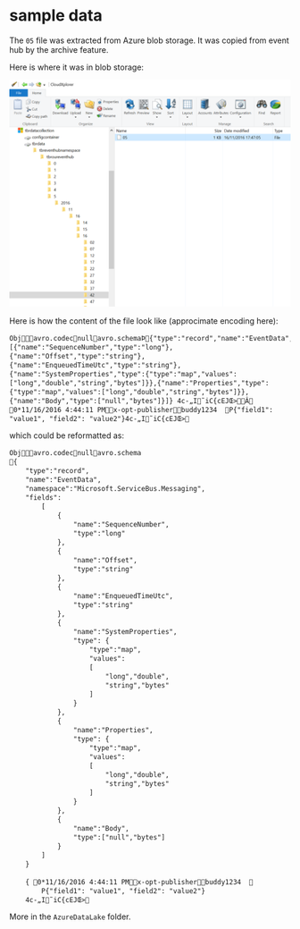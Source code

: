 # sample data

The `05` file was extracted from Azure blob storage. It was copied from event hub by the archive feature.

Here is where it was in blob storage: 

![](img/sample-file-stored-by-eh.png)

Here is how the content of the file look like (approcimate encoding here):

```
Objavro.codecnullavro.schemaÞ{"type":"record","name":"EventData","namespace":"Microsoft.ServiceBus.Messaging","fields":[{"name":"SequenceNumber","type":"long"},{"name":"Offset","type":"string"},{"name":"EnqueuedTimeUtc","type":"string"},{"name":"SystemProperties","type":{"type":"map","values":["long","double","string","bytes"]}},{"name":"Properties","type":{"type":"map","values":["long","double","string","bytes"]}},{"name":"Body","type":["null","bytes"]}]} 4c-„I˜iC{cEJŒ>Â 0*11/16/2016 4:44:11 PMx-opt-publisherbuddy1234  P{"field1": "value1", "field2": "value2"}4c-„I˜iC{cEJŒ>
``` 

which could be reformatted as: 
```
Objavro.codecnullavro.schema
{
    "type":"record",
    "name":"EventData",
    "namespace":"Microsoft.ServiceBus.Messaging",
    "fields":
        [
            {
                "name":"SequenceNumber",
                "type":"long"
            },
            {
                "name":"Offset",
                "type":"string"
            },
            {
                "name":"EnqueuedTimeUtc",
                "type":"string"
            },
            {
                "name":"SystemProperties",
                "type": {
                    "type":"map",
                    "values":
                    [
                        "long","double",
                        "string","bytes"
                    ]
                }
            },
            {
                "name":"Properties",
                "type": {
                    "type":"map",
                    "values":
                    [
                        "long","double",
                        "string","bytes"
                    ]
                }
            },
            {
                "name":"Body",
                "type":["null","bytes"]
            }
        ]
    }
    
    { 0*11/16/2016 4:44:11 PMx-opt-publisherbuddy1234  
        P{"field1": "value1", "field2": "value2"}
    4c-„I˜iC{cEJŒ>
``` 

More in the `AzureDataLake` folder.
